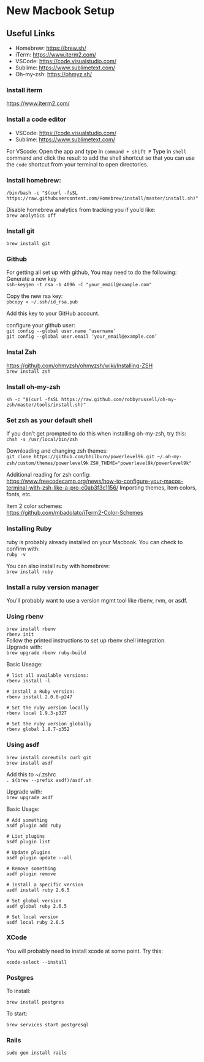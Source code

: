 # New Macbook Setup

## Useful Links
- Homebrew: https://brew.sh/
- iTerm: https://www.iterm2.com/
- VSCode: https://code.visualstudio.com/
- Sublime: https://www.sublimetext.com/
- Oh-my-zsh: https://ohmyz.sh/

### Install iterm
https://www.iterm2.com/

### Install a code editor
- VSCode: https://code.visualstudio.com/
- Sublime: https://www.sublimetext.com/

For VScode:
Open the app and type in `command + shift P`
Type in `shell` command and click the result to add the shell shortcut so that you can use the `code` shortcut from your terminal to open directories.


### Install homebrew:
```/bin/bash -c "$(curl -fsSL https://raw.githubusercontent.com/Homebrew/install/master/install.sh)"```

Disable homebrew analytics from tracking you if you’d like:  
```brew analytics off```

### Install git  
```brew install git```


### Github

For getting all set up with github, You may need to do the following:
Generate a new key  
```ssh-keygen -t rsa -b 4096 -C "your_email@example.com"```

Copy the new rsa key:  
```pbcopy < ~/.ssh/id_rsa.pub```

Add this key to your GitHub account.

configure your github user:  
```git config --global user.name ‘username’```  
```git config --global user.email ‘your_email@example.com’```

### Instal Zsh
https://github.com/ohmyzsh/ohmyzsh/wiki/Installing-ZSH  
```brew install zsh```

### Install oh-my-zsh
```sh -c "$(curl -fsSL https://raw.github.com/robbyrussell/oh-my-zsh/master/tools/install.sh)"```


### Set zsh as your default shell
If you don’t get prompted to do this when installing oh-my-zsh, try this:   
```chsh -s /usr/local/bin/zsh```

Downloading and changing zsh themes:  
```git clone https://github.com/bhilburn/powerlevel9k.git ~/.oh-my-zsh/custom/themes/powerlevel9k```
```ZSH_THEME="powerlevel9k/powerlevel9k"```


Additional reading for zsh config:  
https://www.freecodecamp.org/news/how-to-configure-your-macos-terminal-with-zsh-like-a-pro-c0ab3f3c1156/
Importing themes, item colors, fonts, etc.

Item 2 color schemes:   
https://github.com/mbadolato/iTerm2-Color-Schemes

### Installing Ruby
ruby is probably already installed on your Macbook. You can check to confirm with:  
```ruby -v```

You can also install ruby with homebrew:  
```brew install ruby```

### Install a ruby version manager
You'll probably want to use a version mgmt tool like rbenv, rvm, or asdf.

### Using rbenv
```brew install rbenv```  
```rbenv init```  
Follow the printed instructions to set up rbenv shell integration.  
Upgrade with:  
```brew upgrade rbenv ruby-build```

Basic Useage:  
```shell
# list all available versions:
rbenv install -l

# install a Ruby version:
rbenv install 2.0.0-p247

# Set the ruby version locally
rbenv local 1.9.3-p327

# Set the ruby version globally
rbenv global 1.8.7-p352
```

### Using asdf
```brew install coreutils curl git```  
```brew install asdf```  

Add this to ~/.zshrc  
```. $(brew --prefix asdf)/asdf.sh```  

Upgrade with:  
```brew upgrade asdf```  

Basic Usage:  
```shell
# Add something
asdf plugin add ruby

# List plugins
asdf plugin list

# Update plugins
asdf plugin update --all

# Remove something
asdf plugin remove

# Install a specific version
asdf install ruby 2.6.5

# Set global version
asdf global ruby 2.6.5

# Set local version
asdf local ruby 2.6.5
```  

### XCode
You will probably need to install xcode at some point. Try this:
```shell
xcode-select --install
```  

### Postgres
To install:
```shell
brew install postgres
``` 

To start:
```shell
brew services start postgresql
```  


### Rails

```shell
sudo gem install rails
```